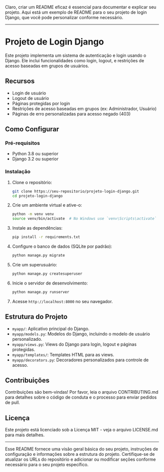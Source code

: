 Claro, criar um README eficaz é essencial para documentar e explicar seu projeto. Aqui está um exemplo de README para o seu projeto de login Django, que você pode personalizar conforme necessário.

---

# Projeto de Login Django

Este projeto implementa um sistema de autenticação e login usando o Django. Ele inclui funcionalidades como login, logout, e restrições de acesso baseadas em grupos de usuários.

## Recursos

- Login de usuário
- Logout de usuário
- Páginas protegidas por login
- Restrições de acesso baseadas em grupos (ex: Administrador, Usuário)
- Páginas de erro personalizadas para acesso negado (403)

## Como Configurar

### Pré-requisitos

- Python 3.8 ou superior
- Django 3.2 ou superior

### Instalação

1. Clone o repositório:

    ```bash
    git clone https://seu-repositorio/projeto-login-django.git
    cd projeto-login-django
    ```

2. Crie um ambiente virtual e ative-o:

    ```bash
    python -m venv venv
    source venv/bin/activate  # No Windows use `venv\Scripts\activate`
    ```

3. Instale as dependências:

    ```bash
    pip install -r requirements.txt
    ```

4. Configure o banco de dados (SQLite por padrão):

    ```bash
    python manage.py migrate
    ```

5. Crie um superusuário:

    ```bash
    python manage.py createsuperuser
    ```

6. Inicie o servidor de desenvolvimento:

    ```bash
    python manage.py runserver
    ```

7. Acesse `http://localhost:8000` no seu navegador.

## Estrutura do Projeto

- `myapp/`: Aplicativo principal do Django.
- `myapp/models.py`: Modelos do Django, incluindo o modelo de usuário personalizado.
- `myapp/views.py`: Views do Django para login, logout e páginas protegidas.
- `myapp/templates/`: Templates HTML para as views.
- `myapp/decorators.py`: Decoradores personalizados para controle de acesso.

## Contribuições

Contribuições são bem-vindas! Por favor, leia o arquivo CONTRIBUTING.md para detalhes sobre o código de conduta e o processo para enviar pedidos de pull.

## Licença

Este projeto está licenciado sob a Licença MIT - veja o arquivo LICENSE.md para mais detalhes.

---

Esse README fornece uma visão geral básica do seu projeto, instruções de configuração e informações sobre a estrutura do projeto. Certifique-se de atualizar os URLs do repositório e adicionar ou modificar seções conforme necessário para o seu projeto específico.
